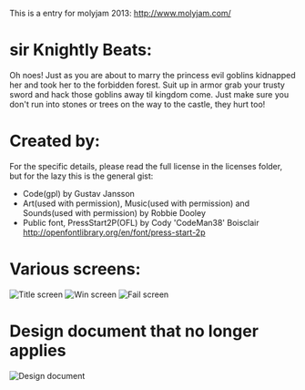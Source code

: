 This is a entry for molyjam 2013: http://www.molyjam.com/

sir Knightly Beats:
====================
Oh noes! Just as you are about to marry the princess evil goblins kidnapped her and took her to the forbidden forest. Suit up in armor grab your trusty sword and hack those goblins away til kingdom come. Just make sure you don't run into stones or trees on the way to the castle, they hurt too!

Created by:
=============
For the specific details, please read the full license in the licenses folder, but for the lazy this is the general gist:
* Code(gpl) by Gustav Jansson
* Art(used with permission), Music(used with permission) and Sounds(used with permission) by Robbie Dooley
* Public font, PressStart2P(OFL) by Cody \'CodeMan38\' Boisclair http://openfontlibrary.org/en/font/press-start-2p

Various screens:
=================
![Title screen](https://raw.github.com/sirGustav/molyjam2013/master/gfx/title.png)
![Win screen](https://raw.github.com/sirGustav/molyjam2013/master/gfx/win.png)
![Fail screen](https://raw.github.com/sirGustav/molyjam2013/master/gfx/fail.png)

Design document that no longer applies
================

![Design document](http://i.imgur.com/kulgnFP.jpg)